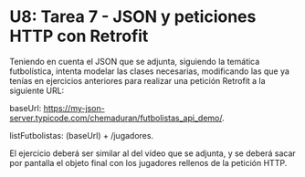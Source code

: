 # U8: Tarea 7 - JSON y peticiones HTTP con Retrofit
Teniendo en cuenta el JSON que se adjunta, siguiendo la temática futbolística, intenta modelar las clases necesarias, modificando las que ya tenías en ejercicios anteriores para realizar una petición Retrofit a la siguiente URL:

baseUrl: https://my-json-server.typicode.com/chemaduran/futbolistas_api_demo/.

listFutbolistas: (baseUrl) + /jugadores.

El ejercicio deberá ser similar al del vídeo que se adjunta, y se deberá sacar por pantalla el objeto final con los jugadores rellenos de la petición HTTP.